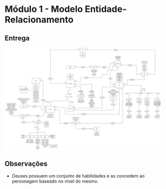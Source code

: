 # Módulo 1 - Modelo Entidade-Relacionamento

## Entrega

![](./vikings_db-v_final.png)

## Observações
- Deuses possuem um conjunto de habilidades e as concedem ao personagem baseado no nível do mesmo.
